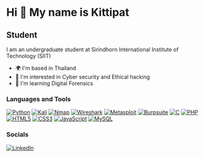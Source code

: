 Hi 👋 My name is Kittipat
=======================================

Student
-------

I am an undergraduate student at Sirindhorn International Institute of Technology (SIIT)

- 🌍  I'm based in Thailand
- 🧠  I'm interested in Cyber security and Ethical hacking
- 📖  I'm learning Digital Forensics

### Languages and Tools

[![Python](https://img.shields.io/badge/python-3670A0?style=for-the-badge&logo=python&logoColor=ffdd54)](https://www.python.org/)
[![Kali](https://img.shields.io/badge/Kali-268BEE?style=for-the-badge&logo=kalilinux&logoColor=white)](https://www.kali.org/)
[![Nmap](https://img.shields.io/badge/Nmap-0E83CD?style=for-the-badge&logo=nmap&logoColor=white)](https://nmap.org/)
[![Wireshark](https://img.shields.io/badge/Wireshark-1679A7?style=for-the-badge&logo=wireshark&logoColor=white)](https://www.wireshark.org/)
[![Metasploit](https://img.shields.io/badge/Metasploit-2596CD?style=for-the-badge&logo=metasploit&logoColor=white)](https://www.metasploit.com/)
[![Burpsuite](https://img.shields.io/badge/Burpsuite-FF6633?style=for-the-badge&logo=burpsuite&logoColor=white)](https://portswigger.net/burp)
[![C](https://img.shields.io/badge/c-%2300599C.svg?style=for-the-badge&logo=c&logoColor=white)]()
[![PHP](https://img.shields.io/badge/php-%23777BB4.svg?style=for-the-badge&logo=php&logoColor=white)](https://www.php.net/)
[![HTML5](https://img.shields.io/badge/html5-%23E34F26.svg?style=for-the-badge&logo=html5&logoColor=white)]()
[![CSS3](https://img.shields.io/badge/css3-%231572B6.svg?style=for-the-badge&logo=css3&logoColor=white)]()
[![JavaScript](https://img.shields.io/badge/javascript-%23323330.svg?style=for-the-badge&logo=javascript&logoColor=%23F7DF1E)]()
[![MySQL](https://img.shields.io/badge/mysql-4479A1.svg?style=for-the-badge&logo=mysql&logoColor=white)](https://www.mysql.com/)

### Socials

[![LinkedIn](https://img.shields.io/badge/LinkedIn-0A66C2?style=for-the-badge&logo=linkedin&logoColor=white)](https://www.linkedin.com/in/kittipat-tangtanawirut-89a036324)

